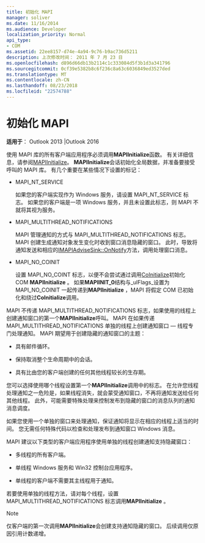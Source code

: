 ```yaml
---
title: 初始化 MAPI
manager: soliver
ms.date: 11/16/2014
ms.audience: Developer
localization_priority: Normal
api_type:
- COM
ms.assetid: 22ee8157-d74e-4a94-9c76-b9ac736d5211
description: 上次修改时间： 2011 年 7 月 23 日
ms.openlocfilehash: d896d66db13b2114c1c333084d5f3b1d3a341796
ms.sourcegitcommit: 0cf39e5382b8c6f236c8a63c6036849ed3527ded
ms.translationtype: MT
ms.contentlocale: zh-CN
ms.lasthandoff: 08/23/2018
ms.locfileid: "22574788"
---
```

# <a name="initializing-mapi"></a>初始化 MAPI

  
  
**适用于**： Outlook 2013 |Outlook 2016 
  
使用 MAPI 库的所有客户端应用程序必须调用**MAPIInitialize**函数。 有关详细信息，请参阅[MAPIInitialize](mapiinitialize.md)。 **MAPIInitialize**会话初始化全局数据，并准备要接受呼叫的 MAPI 库。 有几个重要在某些情况下设置的标记： 
  
- MAPI_NT_SERVICE
    
    如果您的客户端实现作为 Windows 服务，请设置 MAPI_NT_SERVICE 标志。 如果您的客户端是一项 Windows 服务，并且未设置此标志，则 MAPI 不就将其视为服务。 
    
- MAPI_MULTITHREAD_NOTIFICATIONS
    
    MAPI 管理通知的方式与 MAPI_MULTITHREAD_NOTIFICATIONS 标志。 MAPI 创建生成通知对象发生变化时收到窗口消息隐藏的窗口。 此时，导致将通知发送和相应的[IMAPIAdviseSink::OnNotify](imapiadvisesink-onnotify.md)方法，调用处理窗口消息。 
    
- MAPI_NO_COINIT
    
    设置 MAPI_NO_COINT 标志，以便不会尝试通过调用[CoInitialize](http://msdn.microsoft.com/en-us/library/ms886303.aspx)初始化 COM **MAPIInitialize** 。 如果**MAPIINIT_0**结构与_ulFlags_设置为 MAPI_NO_COINIT 一起传递到**MAPIInitialize** ，MAPI 将假定 COM 已初始化和绕过**CoInitialize**调用。
    
MAPI 不传递 MAPI_MULTITHREAD_NOTIFICATIONS 标志，如果使用的线程上创建通知窗口的第一个**MAPIInitialize**呼叫。 MAPI 在如果传递 MAPI_MULTITHREAD_NOTIFICATIONS 单独的线程上创建通知窗口 — 线程专门处理通知。 MAPI 期望用于创建隐藏的通知窗口的主题： 
  
- 具有邮件循环。
    
- 保持取消整个生命周期中的会话。
    
- 具有比由您的客户端创建的任何其他线程较长的生存期。 
    
您可以选择使用哪个线程设置第一个**MAPIInitialize**调用中的标志。 在允许您线程处理通知之一危险是，如果线程消失，就会蒙受通知窗口，不再将通知发送给任何其他线程。 此外，可能需要特殊处理来控制发布到隐藏的窗口的消息队列的通知消息调度。 
  
如果您使用一个单独的窗口来处理通知，保证通知将显示在相应的线程上适当的时间。 您无需任何特殊代码以检查和处理发布到通知窗口 Windows 消息。 
  
MAPI 建议以下类型的客户端应用程序使用单独的线程创建通知支持隐藏窗口：
  
- 多线程的所有客户端。
    
- 单线程 Windows 服务和 Win32 控制台应用程序。
    
- 单线程的客户端不需要其主线程用于通知。
    
若要使用单独的线程方法，请对每个线程，设置 MAPI_MULTITHREAD_NOTIFICATIONS 标志调用**MAPIInitialize** 。 
  
> [!NOTE]
> 仅客户端的第一次调用**MAPIInitialize**会创建支持通知隐藏的窗口。 后续调用仅原因引用计数递增。 
  

